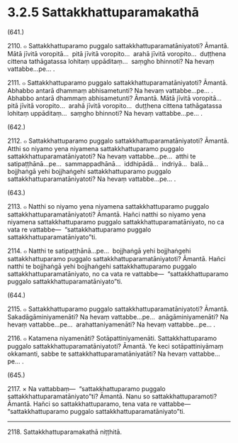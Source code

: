 # 3.2.5 Sattakkhattuparamakathā

(641.)

2110\. ๐ Sattakkhattuparamo puggalo sattakkhattuparamatāniyatoti? Āmantā. Mātā jīvitā voropitā…  pitā jīvitā voropito…  arahā jīvitā voropito…  duṭṭhena cittena tathāgatassa lohitaṃ uppāditaṃ…  saṃgho bhinnoti? Na hevaṃ vattabbe…pe… .

2111\. ๐ Sattakkhattuparamo puggalo sattakkhattuparamatāniyatoti? Āmantā. Abhabbo antarā dhammaṃ abhisametunti? Na hevaṃ vattabbe…pe… . Abhabbo antarā dhammaṃ abhisametunti? Āmantā. Mātā jīvitā voropitā…  pitā jīvitā voropito…  arahā jīvitā voropito…  duṭṭhena cittena tathāgatassa lohitaṃ uppāditaṃ…  saṃgho bhinnoti? Na hevaṃ vattabbe…pe… .

(642.)

2112\. ๐ Sattakkhattuparamo puggalo sattakkhattuparamatāniyatoti? Āmantā. Atthi so niyamo yena niyamena sattakkhattuparamo puggalo sattakkhattuparamatāniyatoti? Na hevaṃ vattabbe…pe…  atthi te satipaṭṭhānā…pe…  sammappadhānā…  iddhipādā…  indriyā…  balā…  bojjhaṅgā yehi bojjhaṅgehi sattakkhattuparamo puggalo sattakkhattuparamatāniyatoti? Na hevaṃ vattabbe…pe… .

(643.)

2113\. ๐ Natthi so niyamo yena niyamena sattakkhattuparamo puggalo sattakkhattuparamatāniyatoti? Āmantā. Hañci natthi so niyamo yena niyamena sattakkhattuparamo puggalo sattakkhattuparamatāniyato, no ca vata re vattabbe—  “sattakkhattuparamo puggalo sattakkhattuparamatāniyato”ti.

2114\. ๐ Natthi te satipaṭṭhānā…pe…  bojjhaṅgā yehi bojjhaṅgehi sattakkhattuparamo puggalo sattakkhattuparamatāniyatoti? Āmantā. Hañci natthi te bojjhaṅgā yehi bojjhaṅgehi sattakkhattuparamo puggalo sattakkhattuparamatāniyato, no ca vata re vattabbe—  “sattakkhattuparamo puggalo sattakkhattuparamatāniyato”ti.

(644.)

2115\. ๐ Sattakkhattuparamo puggalo sattakkhattuparamatāniyatoti? Āmantā. Sakadāgāminiyamenāti? Na hevaṃ vattabbe…pe…  anāgāminiyamenāti? Na hevaṃ vattabbe…pe…  arahattaniyamenāti? Na hevaṃ vattabbe…pe… .

2116\. ๐ Katamena niyamenāti? Sotāpattiniyamenāti. Sattakkhattuparamo puggalo sattakkhattuparamatāniyatoti? Āmantā. Ye keci sotāpattiniyāmaṃ okkamanti, sabbe te sattakkhattuparamatāniyatāti? Na hevaṃ vattabbe…pe… .

(645.)

2117\. × Na vattabbaṃ—  “sattakkhattuparamo puggalo sattakkhattuparamatāniyato”ti? Āmantā. Nanu so sattakkhattuparamoti? Āmantā. Hañci so sattakkhattuparamo, tena vata re vattabbe—  “sattakkhattuparamo puggalo sattakkhattuparamatāniyato”ti.

---

2118\. Sattakkhattuparamakathā niṭṭhitā.
